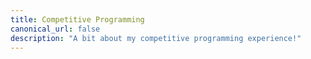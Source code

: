 ```yaml
---
title: Competitive Programming
canonical_url: false
description: "A bit about my competitive programming experience!"
---
```


